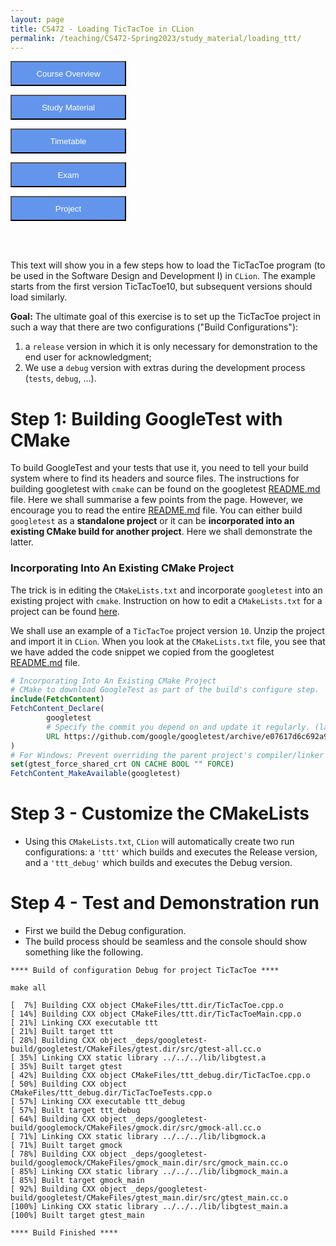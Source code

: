 ```yaml
---
layout: page
title: CS472 - Loading TicTacToe in CLion
permalink: /teaching/CS472-Spring2023/study_material/loading_ttt/
---
```


<form action="/teaching/CS472-Spring2023">
    <input type="submit" style="background-color:cornflowerblue;color:white;width:185px;
height:40px;" value="Course Overview" />
</form>
<form action="/teaching/CS472-Spring2023/study_material">
    <input type="submit" style="background-color:cornflowerblue;color:white;width:185px;
height:40px;" value="Study Material" />
</form>
<form action="/teaching/CS472-Spring2023/Timetable">
    <input type="submit" style="background-color:cornflowerblue;color:white;width:185px;
height:40px;" value="Timetable" />
</form>
<form action="/teaching/CS472-Spring2023/Exam">
    <input type="submit" style="background-color:cornflowerblue;color:white;width:185px;
height:40px;" value="Exam" />
</form>
<form action="/teaching/CS472-Spring2023/project">
    <input type="submit" style="background-color:cornflowerblue;color:white;width:185px;
height:40px;" value="Project" />
</form>


<br/>
<br/>

This text will show you in a few steps how to load the TicTacToe program (to be used in the Software Design and Development I) in ```CLion```. 
The example starts from the first version TicTacToe10, but subsequent versions should load similarly.

**Goal:** 
The ultimate goal of this exercise is to set up the TicTacToe project in such a way that there are two configurations ("Build Configurations"): 
1.  a ```release``` version in which it is only necessary for demonstration to the end user for acknowledgment; 
2.  We use a ```debug``` version with extras during the development process (```tests```, ```debug```, ...).

Step 1: Building GoogleTest with CMake
========
To build GoogleTest and your tests that use it, you need to tell your build system where to find its headers and source files.
The instructions for building googletest with ```cmake``` can be found on the googletest [README.md](https://github.com/google/googletest/tree/main/googletest) file.
Here we shall summarise a few points from the page. However, we encourage you to read the entire [README.md](https://github.com/google/googletest/tree/main/googletest) file.
You can either build ```googletest``` as a **standalone project** or it can be **incorporated into an existing CMake build for another project**.
Here we shall demonstrate the latter.

### Incorporating Into An Existing CMake Project
The trick is in editing the ```CMakeLists.txt``` and incorporate ```googletest``` into an existing project with ```cmake```.
Instruction on how to edit a ```CMakeLists.txt``` for a project can be found [here](https://www.jetbrains.com/help/clion/cmakelists-txt-file.html#cmakelist-template).

We shall use an example of a ```TicTacToe``` project version ```10```.
Unzip the project and import it in ``CLion``. When you look at the ```CMakeLists.txt``` file, you see that we have added the code snippet
we copied from the googletest [README.md](https://github.com/google/googletest/tree/main/googletest) file.


```cmake
# Incorporating Into An Existing CMake Project
# CMake to download GoogleTest as part of the build's configure step.
include(FetchContent)
FetchContent_Declare(
        googletest
        # Specify the commit you depend on and update it regularly. (latest googletest commit - October 19, 2022)
        URL https://github.com/google/googletest/archive/e07617d6c692a96e126f11f85c3e38e46b10b4d0.zip
)
# For Windows: Prevent overriding the parent project's compiler/linker settings
set(gtest_force_shared_crt ON CACHE BOOL "" FORCE)
FetchContent_MakeAvailable(googletest)
```

Step 3 - Customize the CMakeLists
========

* Using this ```CMakeLists.txt```, ```CLion``` will automatically create two run configurations: a ```'ttt'``` which builds and executes the Release version, and a ```'ttt_debug'``` which builds and executes the Debug version.

Step 4 - Test and Demonstration run
========
* First we build the Debug configuration. 
* The build process should be seamless and the console should show something like the following.

```commandline
**** Build of configuration Debug for project TicTacToe ****

make all 

[  7%] Building CXX object CMakeFiles/ttt.dir/TicTacToe.cpp.o
[ 14%] Building CXX object CMakeFiles/ttt.dir/TicTacToeMain.cpp.o
[ 21%] Linking CXX executable ttt
[ 21%] Built target ttt
[ 28%] Building CXX object _deps/googletest-build/googletest/CMakeFiles/gtest.dir/src/gtest-all.cc.o
[ 35%] Linking CXX static library ../../../lib/libgtest.a
[ 35%] Built target gtest
[ 42%] Building CXX object CMakeFiles/ttt_debug.dir/TicTacToe.cpp.o
[ 50%] Building CXX object CMakeFiles/ttt_debug.dir/TicTacToeTests.cpp.o
[ 57%] Linking CXX executable ttt_debug
[ 57%] Built target ttt_debug
[ 64%] Building CXX object _deps/googletest-build/googlemock/CMakeFiles/gmock.dir/src/gmock-all.cc.o
[ 71%] Linking CXX static library ../../../lib/libgmock.a
[ 71%] Built target gmock
[ 78%] Building CXX object _deps/googletest-build/googlemock/CMakeFiles/gmock_main.dir/src/gmock_main.cc.o
[ 85%] Linking CXX static library ../../../lib/libgmock_main.a
[ 85%] Built target gmock_main
[ 92%] Building CXX object _deps/googletest-build/googletest/CMakeFiles/gtest_main.dir/src/gtest_main.cc.o
[100%] Linking CXX static library ../../../lib/libgtest_main.a
[100%] Built target gtest_main
 
**** Build Finished ****
```

